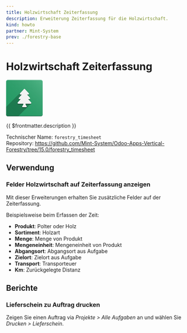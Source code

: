 ```yaml
---
title: Holzwirtschaft Zeiterfassung
description: Erweiterung Zeiterfassung für die Holzwirtschaft.
kind: howto
partner: Mint-System
prev: ./forestry-base
---
```

# Holzwirtschaft Zeiterfassung
![icons_odoo_forestry_base](attachments/icons_odoo_forestry_base.png)

{{ $frontmatter.description }}

Technischer Name: `forestry_timesheet`\
Repository: <https://github.com/Mint-System/Odoo-Apps-Vertical-Forestry/tree/15.0/forestry_timesheet>

## Verwendung

### Felder Holzwirtschaft auf Zeiterfassung anzeigen

Mit dieser Erweiterungen erhalten Sie zusätzliche Felder auf der Zeiterfassung.

Beispielsweise beim Erfassen der Zeit:

* **Produkt**: Polter oder Holz
* **Sortiment**: Holzart
* **Menge**: Menge von Produkt
* **Mengeneinheit**: Mengeneinheit von Produkt
* **Abgangsort**: Abgangsort aus Aufgabe
* **Zielort**: Zielort aus Aufgabe
* **Transport**: Transporteuer
* **Km**: Zurückgelegte Distanz

## Berichte

### Lieferschein zu Auftrag drucken

Zeigen Sie einen Auftrag via *Projekte > Alle Aufgaben* an und wählen Sie *Drucken > Lieferschein*.
